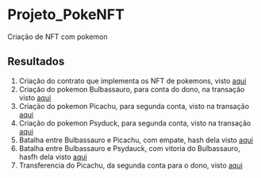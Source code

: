 # Projeto_PokeNFT
Criação de NFT com pokemon

## Resultados
1. Criação do contrato que implementa os NFT de pokemons, visto [aqui](https://github.com/izaque459/Projeto_PokeNFT/blob/main/Criacao_Contrato.png)
2. Criação do pokemon Bulbassauro, para conta do dono, na transação visto [aqui](https://github.com/izaque459/Projeto_PokeNFT/blob/main/Transacao_Bulbassauro.png)
3. Criação do pokemon Picachu, para segunda conta, visto na transação [aqui](https://github.com/izaque459/Projeto_PokeNFT/blob/main/Transacao_Picachu.png)
4. Criação do pokemon Psyduck, para segunda conta, visto na transação [aqui](https://github.com/izaque459/Projeto_PokeNFT/blob/main/Transacao_Psyduck.png)
5. Batalha entre Bulbassauro e Picachu, com empate, hash dela visto [aqui](https://github.com/izaque459/Projeto_PokeNFT/blob/main/Batalha_BulbassauroXPicachu.png)
6. Batalha entre Bulbassauro e Psydauck, com vitoria do Bulbassauro, hasfh dela visto [aqui](https://github.com/izaque459/Projeto_PokeNFT/blob/main/BAtalha_BulbassauroXPysduck.png)
7. Transferencia do Picachu, da segunda conta para o dono, visto [aqui](https://github.com/izaque459/Projeto_PokeNFT/blob/main/Transferencia_Picachu.png)

